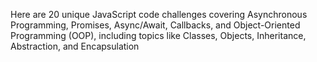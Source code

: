 Here are 20 unique JavaScript code challenges covering
Asynchronous Programming, Promises, Async/Await,
Callbacks, and Object-Oriented Programming (OOP),
including topics like Classes, Objects, Inheritance,
Abstraction, and Encapsulation
